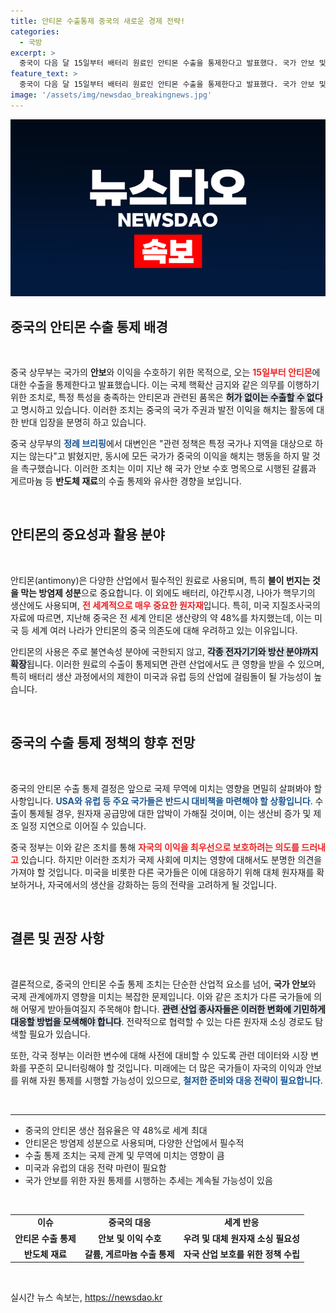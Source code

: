 ```yaml
---
title: 안티몬 수출통제 중국의 새로운 경제 전략!
categories:
  - 국방
excerpt: >
  중국이 다음 달 15일부터 배터리 원료인 안티몬 수출을 통제한다고 발표했다. 국가 안보 및 국제 의무 이행을 이유로, 통제 품목 사용에 대한 경고도 나왔다. 글로벌 공급망에 미치는 영향은?
feature_text: >
  중국이 다음 달 15일부터 배터리 원료인 안티몬 수출을 통제한다고 발표했다. 국가 안보 및 국제 의무 이행을 이유로, 통제 품목 사용에 대한 경고도 나왔다. 글로벌 공급망에 미치는 영향은?
image: '/assets/img/newsdao_breakingnews.jpg'
---
```


<p><img src="/assets/img/newsdao_breakingnews.jpg" alt="koreaapp 속보" /></p>

<h2 data-ke-size="size26">중국의 안티몬 수출 통제 배경</h2>

<p data-ke-size="size16">&nbsp;</p>

<p>중국 상무부는 국가의 <b>안보</b>와 이익을 수호하기 위한 목적으로, 오는 <b><span style="color: #ee2323;">15일부터 안티몬</span></b>에 대한 수출을 통제한다고 발표했습니다. 이는 국제 핵확산 금지와 같은 의무를 이행하기 위한 조치로, 특정 특성을 충족하는 안티몬과 관련된 품목은 <b><span style="background-color: #21538527;">허가 없이는 수출할 수 없다</span></b>고 명시하고 있습니다. 이러한 조치는 중국의 국가 주권과 발전 이익을 해치는 활동에 대한 반대 입장을 분명히 하고 있습니다.</p>

<p>중국 상무부의 <b><span style="color: #1a5490;">정례 브리핑</span></b>에서 대변인은 "관련 정책은 특정 국가나 지역을 대상으로 하지는 않는다"고 밝혔지만, 동시에 모든 국가가 중국의 이익을 해치는 행동을 하지 말 것을 촉구했습니다. 이러한 조치는 이미 지난 해 국가 안보 수호 명목으로 시행된 갈륨과 게르마늄 등 <b>반도체 재료</b>의 수출 통제와 유사한 경향을 보입니다.</p>

<p data-ke-size="size16">&nbsp;</p>

<h2 data-ke-size="size26">안티몬의 중요성과 활용 분야</h2>

<p data-ke-size="size16">&nbsp;</p>

<p>안티몬(antimony)은 다양한 산업에서 필수적인 원료로 사용되며, 특히 <b>불이 번지는 것을 막는 방염제 성분</b>으로 중요합니다. 이 외에도 배터리, 야간투시경, 나아가 핵무기의 생산에도 사용되며, <b><span style="color: #ee2323;">전 세계적으로 매우 중요한 원자재</span></b>입니다. 특히, 미국 지질조사국의 자료에 따르면, 지난해 중국은 전 세계 안티몬 생산량의 약 48%를 차지했는데, 이는 미국 등 세계 여러 나라가 안티몬의 중국 의존도에 대해 우려하고 있는 이유입니다.</p>

<p>안티몬의 사용은 주로 불연속성 분야에 국한되지 않고, <b><span style="background-color: #21538527;">각종 전자기기와 방산 분야까지 확장</span></b>됩니다. 이러한 원료의 수출이 통제되면 관련 산업에서도 큰 영향을 받을 수 있으며, 특히 배터리 생산 과정에서의 제한이 미국과 유럽 등의 산업에 걸림돌이 될 가능성이 높습니다.</p>

<p data-ke-size="size16">&nbsp;</p>

<h2 data-ke-size="size26">중국의 수출 통제 정책의 향후 전망</h2>

<p data-ke-size="size16">&nbsp;</p>

<p>중국의 안티몬 수출 통제 결정은 앞으로 국제 무역에 미치는 영향을 면밀히 살펴봐야 할 사항입니다. <b><span style="color: #1a5490;">USA와 유럽 등 주요 국가들은 반드시 대비책을 마련해야 할 상황입니다</span></b>. 수출이 통제될 경우, 원자재 공급망에 대한 압박이 가해질 것이며, 이는 생산비 증가 및 제조 일정 지연으로 이어질 수 있습니다.</p>

<p>중국 정부는 이와 같은 조치를 통해 <b><span style="color: #ee2323;">자국의 이익을 최우선으로 보호하려는 의도를 드러내고</span></b> 있습니다. 하지만 이러한 조치가 국제 사회에 미치는 영향에 대해서도 분명한 의견을 가져야 할 것입니다. 미국을 비롯한 다른 국가들은 이에 대응하기 위해 대체 원자재를 확보하거나, 자국에서의 생산을 강화하는 등의 전략을 고려하게 될 것입니다.</p>

<p data-ke-size="size16">&nbsp;</p>

<h2 data-ke-size="size26">결론 및 권장 사항</h2>

<p data-ke-size="size16">&nbsp;</p>

<p>결론적으로, 중국의 안티몬 수출 통제 조치는 단순한 산업적 요소를 넘어, <b>국가 안보</b>와 국제 관계에까지 영향을 미치는 복잡한 문제입니다. 이와 같은 조치가 다른 국가들에 의해 어떻게 받아들여질지 주목해야 합니다. <b><span style="background-color: #21538527;">관련 산업 종사자들은 이러한 변화에 기민하게 대응할 방법을 모색해야 합니다</span></b>. 전략적으로 협력할 수 있는 다른 원자재 소싱 경로도 탐색할 필요가 있습니다.</p>

<p>또한, 각국 정부는 이러한 변수에 대해 사전에 대비할 수 있도록 관련 데이터와 시장 변화를 꾸준히 모니터링해야 할 것입니다. 미래에는 더 많은 국가들이 자국의 이익과 안보를 위해 자원 통제를 시행할 가능성이 있으므로, <b><span style="color: #1a5490;">철저한 준비와 대응 전략이 필요합니다</span></b>.</p>

<p data-ke-size="size16">&nbsp;</p>

<hr>

<ul>
<li>중국의 안티몬 생산 점유율은 약 48%로 세계 최대</li>
<li>안티몬은 방염제 성분으로 사용되며, 다양한 산업에서 필수적</li>
<li>수출 통제 조치는 국제 관계 및 무역에 미치는 영향이 큼</li>
<li>미국과 유럽의 대응 전략 마련이 필요함</li>
<li>국가 안보를 위한 자원 통제를 시행하는 추세는 계속될 가능성이 있음</li>
</ul>

<p data-ke-size="size16">&nbsp;</p>

<table style="width: 100%;">
<tr>
<td style="text-align: center; height: 17px;"><b>이슈</b></td>
<td style="text-align: center; height: 17px;"><b>중국의 대응</b></td>
<td style="text-align: center; height: 17px;"><b>세계 반응</b></td>
</tr>
<tr>
<td style="text-align: center; height: 17px;"><b>안티몬 수출 통제</b></td>
<td style="text-align: center; height: 17px;"><b>안보 및 이익 수호</b></td>
<td style="text-align: center; height: 17px;"><b>우려 및 대체 원자재 소싱 필요성</b></td>
</tr>
<tr>
<td style="text-align: center; height: 17px;"><b>반도체 재료</b></td>
<td style="text-align: center; height: 17px;"><b>갈륨, 게르마늄 수출 통제</b></td>
<td style="text-align: center; height: 17px;"><b>자국 산업 보호를 위한 정책 수립</b></td>
</tr>
</table>

<p data-ke-size="size16">&nbsp;</p>
실시간 뉴스 속보는, <a href="https://newsdao.kr" rel="dofollow">https://newsdao.kr</a>


